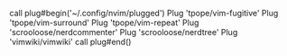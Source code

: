 call plug#begin('~/.config/nvim/plugged')
Plug 'tpope/vim-fugitive'
Plug 'tpope/vim-surround'
Plug 'tpope/vim-repeat'
Plug 'scrooloose/nerdcommenter'
Plug 'scrooloose/nerdtree'
Plug 'vimwiki/vimwiki'
call plug#end()
